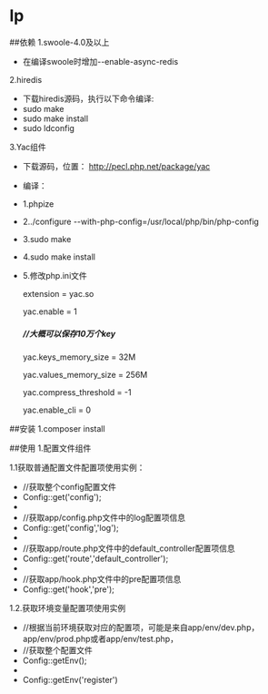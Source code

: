# lp

##依赖
1.swoole-4.0及以上
* 在编译swoole时增加--enable-async-redis

2.hiredis
 * 下载hiredis源码，执行以下命令编译:
 * sudo make
 * sudo make install
 * sudo ldconfig

3.Yac组件
* 下载源码，位置：
  http://pecl.php.net/package/yac
* 编译：

 * 1.phpize

 * 2../configure --with-php-config=/usr/local/php/bin/php-config

 * 3.sudo make

 * 4.sudo make install

 * 5.修改php.ini文件

     extension = yac.so
    
     yac.enable = 1
     ##### //大概可以保存10万个key
     yac.keys_memory_size = 32M
    
     yac.values_memory_size = 256M
    
     yac.compress_threshold = -1
    
     yac.enable_cli = 0

##安装
    1.composer install

##使用
1.配置文件组件

1.1获取普通配置文件配置项使用实例：
 * //获取整个config配置文件
 * Config::get('config');
 *
 * //获取app/config.php文件中的log配置项信息
 * Config::get('config','log');
 *
 * //获取app/route.php文件中的default_controller配置项信息
 * Config::get('route','default_controller');
 *
 * //获取app/hook.php文件中的pre配置项信息
 * Config::get('hook','pre');

1.2.获取环境变量配置项使用实例
 * //根据当前环境获取对应的配置项，可能是来自app/env/dev.php，app/env/prod.php或者app/env/test.php，
 * //获取整个配置文件
 * Config::getEnv();
 *
 * Config::getEnv('register')
